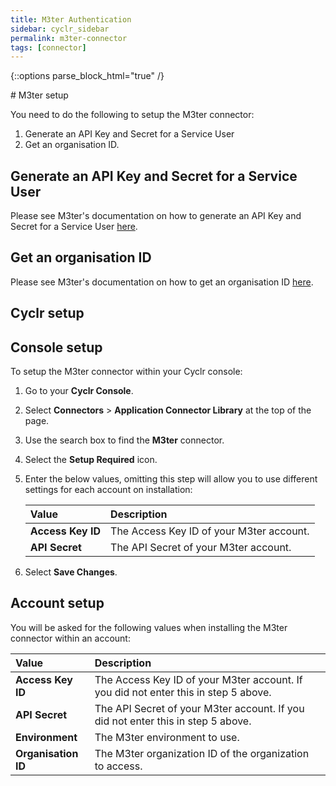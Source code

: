 ```yaml
---
title: M3ter Authentication
sidebar: cyclr_sidebar
permalink: m3ter-connector
tags: [connector]
---
```

{::options parse_block_html="true" /}
<section class="card py-5 my-5">
# M3ter setup

You need to do the following to setup the M3ter connector:

1. Generate an API Key and Secret for a Service User
2. Get an organisation ID.

## Generate an API Key and Secret for a Service User

Please see M3ter's documentation on how to generate an API Key and Secret for a Service User [here](https://www.m3ter.com/docs/guides/authenticating-with-the-service/service-authentication#generating-an-api-key-and-secret-for-a-service-user).

## Get an organisation ID

Please see M3ter's documentation on how to get an organisation ID [here](https://www.m3ter.com/docs/guides/managing-organization-and-users/viewing-and-editing-organization#viewing-details-and-editing-configuration).

# Cyclr setup

## Console setup

To setup the M3ter connector within your Cyclr console:

1. Go to your **Cyclr Console**.

2. Select **Connectors** > **Application Connector Library** at the top of the page.

3. Use the search box to find the **M3ter** connector.

4. Select the **Setup Required** icon.

5. Enter the below values, omitting this step will allow you to use different settings for each account on installation:

   | Value             | Description                              |
   | :---------------- | :--------------------------------------- |
   | **Access Key ID** | The Access Key ID of your M3ter account. |
   | **API Secret**    | The API Secret of your M3ter account.    |

6. Select **Save Changes**.

## Account setup

You will be asked for the following values when installing the M3ter connector within an account:

| Value               | Description                                                  |
| :------------------ | :----------------------------------------------------------- |
| **Access Key ID**   | The Access Key ID of your M3ter account. If you did not enter this in step 5 above. |
| **API Secret**      | The API Secret of your M3ter account. If you did not enter this in step 5 above. |
| **Environment**     | The M3ter environment to use.                                |
| **Organisation ID** | The M3ter organization ID of  the organization to access.    |

</section>
